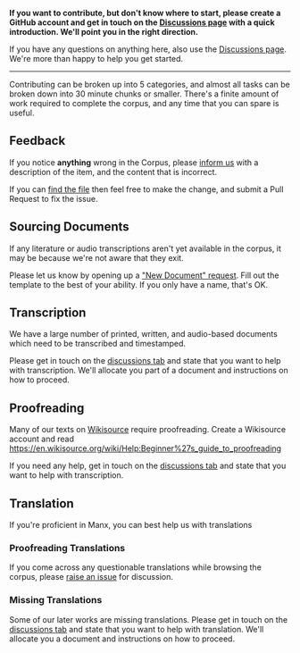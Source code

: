 **If you want to contribute, but don't know where to start, please create a GitHub account and get in touch on the [Discussions page](https://github.com/david-allison-1/manx-search-data/discussions) with a quick introduction. We'll point you in the right direction.** 

If you have any questions on anything here, also use the [Discussions page](https://github.com/david-allison-1/manx-search-data/discussions). We're more than happy to help you get started.

----

Contributing can be broken up into 5 categories, and almost all tasks can be broken down into 30 minute chunks or smaller. There's a finite amount of work required to complete the corpus, and any time that you can spare is useful.

## Feedback

If you notice **anything** wrong in the Corpus, please [inform us](https://github.com/david-allison-1/manx-search-data/issues/new?assignees=&labels=content%2C+needs-triage&template=report-issue.md&title=) with a description of the item, and the content that is incorrect.

If you can [find the file](https://github.com/david-allison-1/manx-search-data/find/master) then feel free to make the change, and submit a Pull Request to fix the issue.

## Sourcing Documents

If any literature or audio transcriptions aren't yet available in the corpus, it may be because we're not aware that they exit. 

Please let us know by opening up a ["New Document" request](https://github.com/david-allison-1/manx-search-data/issues/new?assignees=&labels=add-document%2C+needs-triage&template=add-document.md&title=). Fill out the template to the best of your ability. If you only have a name, that's OK.

## Transcription

We have a large number of printed, written, and audio-based documents which need to be transcribed and timestamped. 

Please get in touch on the [discussions tab](https://github.com/david-allison-1/manx-search-data/discussions) and state that you want to help with transcription. We'll allocate you part of a document and instructions on how to proceed.

## Proofreading

Many of our texts on [Wikisource](https://wikisource.org/wiki/Main_Page/Gaelg) require proofreading. Create a Wikisource account and read https://en.wikisource.org/wiki/Help:Beginner%27s_guide_to_proofreading

If you need any help, get in touch on the [discussions tab](https://github.com/david-allison-1/manx-search-data/discussions) and state that you want to help with transcription.

## Translation

If you're proficient in Manx, you can best help us with translations

### Proofreading Translations

If you come across any questionable translations while browsing the corpus, please [raise an issue](https://github.com/david-allison-1/manx-search-data/issues/new?assignees=&labels=content%2C+needs-triage&template=report-issue.md&title=) for discussion.

### Missing Translations

Some of our later works are missing translations. Please get in touch on the [discussions tab](https://github.com/david-allison-1/manx-search-data/discussions) and state that you want to help with translation. We'll allocate you a document and instructions on how to proceed.
